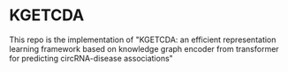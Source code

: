 # KGETCDA

This repo is the implementation of "KGETCDA: an efficient representation learning framework based on knowledge graph encoder from transformer for predicting circRNA-disease associations"
